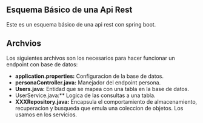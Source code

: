 ## Esquema Básico de  una Api Rest

Este es un esquema básico de una api rest con spring boot.


## Archvios

Los siguientes archivos son los necesarios para hacer funcionar un endpoint con base de datos:

- **application.properties:** Configuracion de la base de datos.
- **personaController.java:** Manejador del endpoint persona.
- **Users.java:** Entidad que se mapea con una tabla en la base de datos.
- UserService.java:** Logica de las consultas a una tabla.
- **XXXRepository.java:** Encapsula el comportamiento de almacenamiento, recuperacion y busqueda que emula una coleccion de objetos. Los usamos en los servicios.

